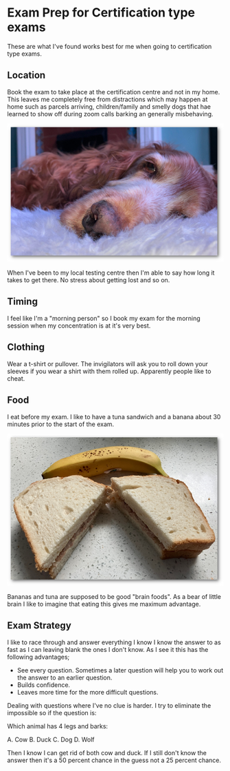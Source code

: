 # Exam Prep for Certification type exams
These are what I've found works best for me when going to certification type exams.

## Location
Book the exam to take place at the certification centre and not in my home. This leaves me completely free from distractions which may happen at home such as parcels arriving, children/family and smelly dogs that hae learned to show off during zoom calls barking an generally misbehaving.

![a smelly dog named rosie](assets/smelly-dog.png)

When I've been to my local testing centre then I'm able to say how long it takes to get there. No stress about getting lost and so on.

## Timing
I feel like I'm a "morning person" so I book my exam for the morning session when my concentration is at it's very best.

## Clothing
Wear a t-shirt or pullover. The invigilators will ask you to roll down your sleeves if you wear a shirt with them rolled up. Apparently people like to cheat.

## Food
I eat before my exam. I like to have a tuna sandwich and a banana about 30 minutes prior to the start of the exam. 

![a tuna sandwich and a banana](assets/tuna-sandwich-banana.png)

Bananas and tuna are supposed to be good "brain foods". As a bear of little brain I like to imagine that eating this gives me maximum advantage.

## Exam Strategy
I like to race through and answer everything I know I know the answer to as fast as I can leaving blank the ones I don't know. As I see it this has the following advantages;

- See every question. Sometimes a later question will help you to work out the answer to an earlier question.
- Builds confidence.
- Leaves more time for the more difficult questions.

Dealing with questions where I've no clue is harder. I try to eliminate the impossible so if the question is:

Which animal has 4 legs and barks:

A. Cow
B. Duck
C. Dog
D. Wolf

Then I know I can get rid of both cow and duck. If I still don't know the answer then it's a 50 percent chance in the guess not a 25 percent chance.
